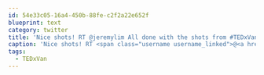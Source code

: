 ```yaml
---
id: 54e33c05-16a4-450b-88fe-c2f2a22e652f
blueprint: text
category: twitter
title: 'Nice shots! RT @jeremylim All done with the shots from #TEDxVan. 39 photos are yours to grab! http://ow.ly/3gnvr'
caption: 'Nice shots! RT <span class="username username_linked">@<a href="https://twitter.com/jeremylim" title="Jeremy Lim">jeremylim</a></span> All done with the shots from <span class="hashtag hashtag_local">#<a href="http://tweettemp.darylchymko.ca/?tag=tedxvan">TEDxVan</a>. 39 photos are yours to grab! http://ow.ly/3gnvr'
tags:
  - TEDxVan
---
```


